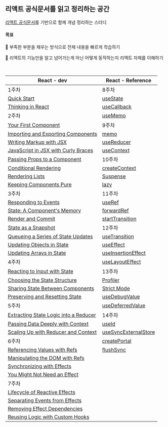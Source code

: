 ## 리액트 공식문서를 읽고 정리하는 공간

[리액트 공식문서](https://react.dev/)를 기반으로 함께 개념 정리하는 스터디

#### 목표

🎯 부족한 부분을 채우는 방식으로 전체 내용을 빠르게 학습하기

🎯 리액트의 기능만을 알고 넘어가는게 아닌 어떻게 동작하는지 리액트 자체를 이해하기

<br>

React - dev | React - Reference
---|---
1주차 | 8주차
[Quick Start](https://github.com/bread1022/TIL/blob/master/React/React-dev/0-1_Quick%20Start.md) | [useState](https://github.com/bread1022/TIL/blob/master/React/Reference/Hook/useState.md)
[Thinking in React](https://github.com/bread1022/TIL/blob/master/React/React-dev/0-2_Thinking%20in%20React.md) | [useCallback](https://github.com/bread1022/TIL/blob/master/React/Reference/Hook/useCallback.md)
2주차 | [useMemo](https://github.com/bread1022/TIL/blob/master/React/Reference/Hook/useMemo.md)
[Your First Component](https://github.com/bread1022/TIL/blob/master/React/React-dev/1-1_Your%20First%20Component.md) | 9주차
[Importing and Exporting Components](https://github.com/bread1022/TIL/blob/master/React/React-dev/1-2_Importing%20and%20Exporting%20Components.md) | [memo](https://github.com/bread1022/TIL/blob/master/React/Reference/APIs/react/memo.md)
[Writing Markup with JSX](https://github.com/bread1022/TIL/blob/master/React/React-dev/1-3_Writing%20Markup%20with%20JSX.md) | [useReducer](https://github.com/bread1022/TIL/blob/master/React/Reference/Hook/useReducer.md)
[JavaScript in JSX with Curly Braces](https://github.com/bread1022/TIL/blob/master/React/React-dev/1-4_JavaScript%20in%20JSX%20with%20Curly%20Braces.md) | [useContext](https://github.com/bread1022/TIL/blob/master/React/Reference/Hook/useContext.md)
[Passing Props to a Component](https://github.com/bread1022/TIL/blob/master/React/React-dev/1-5_Passing%20Props%20to%20a%20Component.md) | 10주차
[Conditional Rendering](https://github.com/bread1022/TIL/blob/master/React/React-dev/1-6_Conditional%20Rendering.md) | [createContext](https://github.com/bread1022/TIL/blob/master/React/Reference/APIs/react/createContext.md)
[Rendering Lists](https://github.com/bread1022/TIL/blob/master/React/React-dev/1-7_Rendering%20Lists.md) | [Suspense](https://github.com/bread1022/TIL/blob/master/React/Reference/Components/react/%3CSuspense%3E.md)
[Keeping Components Pure](https://github.com/bread1022/TIL/blob/master/React/React-dev/1-8_Keeping%20Components%20Pure.md) | [lazy](https://github.com/bread1022/TIL/blob/master/React/Reference/APIs/react/lazy.md)
3주차 | 11주차
[Responding to Events](https://github.com/bread1022/TIL/blob/master/React/React-dev/2-1_Responding%20to%20events.md) | [useRef](https://github.com/bread1022/TIL/blob/master/React/Reference/Hook/useRef.md)
[State: A Component's Memory](https://github.com/bread1022/TIL/blob/master/React/React-dev/2-2_State%3A%20A%20Component's%20Memory.md) | [forwardRef](https://github.com/bread1022/TIL/blob/master/React/Reference/APIs/react/forwardRef.md)
[Render and Commit](https://github.com/bread1022/TIL/blob/master/React/React-dev/2-3_Render%20and%20Commit.md) | [startTransition](https://github.com/bread1022/TIL/blob/master/React/Reference/APIs/react/startTransition.md)
[State as a Snapshot](https://github.com/bread1022/TIL/blob/master/React/React-dev/2-4_State%20as%20a%20Snapshot.md) | 12주차
[Queueing a Series of State Updates](https://github.com/bread1022/TIL/blob/master/React/React-dev/2-5_Queueing%20a%20Series%20of%20State%20Updates.md) | [useTransition](https://github.com/bread1022/TIL/blob/master/React/Reference/Hook/useTransition.md)
[Updating Objects in State](https://github.com/bread1022/TIL/blob/master/React/React-dev/2-6_Updating%20Objects%20in%20State.md) | [useEffect](https://github.com/bread1022/TIL/blob/master/React/Reference/Hook/useEffect.md)
[Updating Arrays in State](https://github.com/bread1022/TIL/blob/master/React/React-dev/2-7_Updating%20Arrays%20in%20State.md) | [useInsertionEffect](https://github.com/bread1022/TIL/blob/master/React/Reference/Hook/useInsertionEffect.md)
4주차 | [useLayoutEffect](https://github.com/bread1022/TIL/blob/master/React/Reference/Hook/useLayoutEffect.md)
[Reacting to Input with State](https://github.com/bread1022/TIL/blob/master/React/React-dev/3-1_Reacting%20to%20Input%20with%20State.md) | 13주차
[Choosing the State Structure](https://github.com/bread1022/TIL/blob/master/React/React-dev/3-2_Choosing%20the%20State%20Structure.md) | [Profiler](https://github.com/bread1022/TIL/blob/master/React/Reference/Components/react/%3CProfiler%3E.md)
[Sharing State Between Components](https://github.com/bread1022/TIL/blob/master/React/React-dev/3-3_Sharing%20State%20Between%20Components.md) | [Strict Mode](https://github.com/bread1022/TIL/blob/master/React/Reference/Components/react/%3CStrictMode%3E.md)
[Preserving and Resetting State](https://github.com/bread1022/TIL/blob/master/React/React-dev/3-4_Preserving%20and%20Resetting%20State.md) | [useDebugValue]()
5주차 | [useDeferredValue](https://github.com/bread1022/TIL/blob/master/React/Reference/Hook/useDeferredValue.md)
[Extracting State Logic into a Reducer](https://github.com/bread1022/TIL/blob/master/React/React-dev/3-5_Extracting%20State%20Logic%20into%20a%20Reducer.md) | 14주차
[Passing Data Deeply with Context](https://github.com/bread1022/TIL/blob/master/React/React-dev/3-6_Passing%20Data%20Deeply%20with%20Context.md) | [useId](https://github.com/bread1022/TIL/blob/master/React/Reference/Hook/useId.md)
[Scaling Up with Reducer and Context](https://github.com/bread1022/TIL/blob/master/React/React-dev/3-7_Scaling%20Up%20with%20Reducer%20and%20Context.md) | [useSyncExternalStore](https://github.com/bread1022/TIL/blob/master/React/Reference/Hook/useSyncExternalStore.md)
6주차 | [createPortal](https://github.com/bread1022/TIL/blob/master/React/Reference/APIs/react-dom/createPortal.md)
[Referencing Values with Refs](https://github.com/bread1022/TIL/blob/master/React/React-dev/4-1_Referencing%20Values%20with%20Refs.md) | [flushSync](https://github.com/bread1022/TIL/blob/master/React/Reference/APIs/react-dom/flushSync.md)
[Manipulating the DOM with Refs](https://github.com/bread1022/TIL/blob/master/React/React-dev/4-2_Manipulating%20the%20DOM%20with%20Refs.md) |
[Synchronizing with Effects](https://github.com/bread1022/TIL/blob/master/React/React-dev/4-3_Synchronizing%20with%20Effects.md) |
[You Might Not Need an Effect](https://github.com/bread1022/TIL/blob/master/React/React-dev/4-4_You%20Might%20Not%20Need%20an%20Effect.md) |
7주차 |
[Lifecycle of Reactive Effects](https://github.com/bread1022/TIL/blob/master/React/React-dev/4-5_Lifecycle%20of%20Reactive%20Effects.md) |
[Separating Events from Effects](https://github.com/bread1022/TIL/blob/master/React/React-dev/4-5_Lifecycle%20of%20Reactive%20Effects.md) |
[Removing Effect Dependencies](https://github.com/bread1022/TIL/blob/master/React/React-dev/4-7_Removing%20Effect%20Dependencies.md) |
[Reusing Logic with Custom Hooks](https://github.com/bread1022/TIL/blob/master/React/React-dev/4-8_Reusing%20Logic%20with%20Custom%20Hooks.md) |
